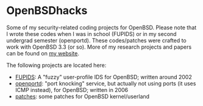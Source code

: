 # OpenBSDhacks
Some of my security-related coding projects for OpenBSD. Please note that I wrote these codes when I was in school (FUPIDS) or in my second undergrad semester (openportd). These codes/patches were crafted to work with OpenBSD 3.3 (or so). More of my research projects and papers can be found on [my website](https://www.wendzel.de).

The following projects are located here:

* [FUPIDS](https://github.com/cdpxe/OpenBSDhacks/tree/master/FUPIDS): A "fuzzy" user-profile IDS for OpenBSD; written around 2002
* [openportd](https://github.com/cdpxe/OpenBSDhacks/tree/master/openportd): "port knocking" service, but actually not using ports (it uses ICMP instead), for OpenBSD; written in 2006
* [patches](https://github.com/cdpxe/OpenBSDhacks/tree/master/patches): some patches for OpenBSD kernel/userland
